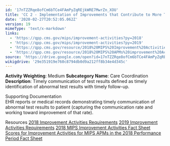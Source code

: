 ```yaml
---
id: '17nTZZRqe8ofCm6bTCe4FAmPyZqREjkWRE7MwrZn_XOU'
title: 'CC 2 - Implementation of Improvements that Contribute to More Timely Communication of Test Results'
date: '2020-02-27T20:52:05.062Z'
version: 19
mimeType: 'text/x-markdown'
links:
  - 'https://qpp.cms.gov/mips/improvement-activities?py=2018'
  - 'https://qpp.cms.gov/mips/improvement-activities?py=2019'
  - 'https://qpp.cms.gov/resource/2018%20MIPS%20Improvement%20Activities%20Fact%20Sheet'
  - 'https://qpp.cms.gov/resource/2018%20MIPS%20APMs%20improvement%20Activities%20scores%20fact%20sheet'
source: 'https://drive.google.com/open?id=17nTZZRqe8ofCm6bTCe4FAmPyZqREjkWRE7MwrZn_XOU'
wikigdrive: '29e351919e760c8794db0d9a212ff8b34e4d345c'
---
```





**Activity Weighting**: Medium
**Subcategory Name**: Care Coordination  
**Description**: Timely communication of test results defined as timely identification of abnormal test results with timely follow-up.




Supporting Documentation  
EHR reports or medical records demonstrating timely communication of abnormal test results to patient (capturing the communication rate and working toward improvement of that rate).




Resources
[2018 Improvement Activities Requirements](https://qpp.cms.gov/mips/improvement-activities?py=2018)
[2019 Improvement Activities Requirements](https://qpp.cms.gov/mips/improvement-activities?py=2019)
[2018 MIPS Improvement Activities Fact Sheet](https://qpp.cms.gov/resource/2018%20MIPS%20Improvement%20Activities%20Fact%20Sheet)  
[Scores for Improvement Activities for MIPS APMs in the 2018 Performance Period Fact Sheet](https://qpp.cms.gov/resource/2018%20MIPS%20APMs%20improvement%20Activities%20scores%20fact%20sheet)
